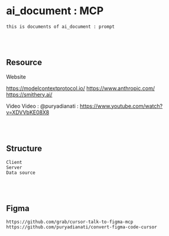 <!--------------------------------------------------------------------------------- Description -->
# ai_document : MCP
    this is documents of ai_document : prompt



<!--------------------------------------------------------------------------------- Resource -->
<br><br>

## Resource
Website

https://modelcontextprotocol.io/
https://www.anthropic.com/
https://smithery.ai/

Video
    Video : @puryadianati  : https://www.youtube.com/watch?v=XDVVbKE08X8



<!--------------------------------------------------------------------------------- Structure -->
<br><br>

## Structure
    Client
    Server
    Data source



<!--------------------------------------------------------------------------------- Figma -->
<br><br>

## Figma
    https://github.com/grab/cursor-talk-to-figma-mcp
    https://github.com/puryadianati/convert-figma-code-cursor